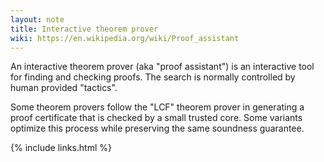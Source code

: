 ```yaml
---
layout: note
title: Interactive theorem prover
wiki: https://en.wikipedia.org/wiki/Proof_assistant
---
```


An interactive theorem prover (aka "proof assistant")
is an interactive tool for finding and checking proofs.
The search is normally controlled by human provided "tactics".

Some theorem provers follow the "LCF" theorem prover in
generating a proof certificate that is checked by a small
trusted core.
Some variants optimize this process while preserving the
same soundness guarantee.

{% include links.html %}
